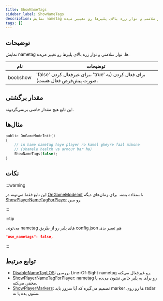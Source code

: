 ```yaml
---
title: ShowNameTags
sidebar_label: ShowNameTags
description: نمایش nametag ها، نوار سلامتی و نوار زره بالای پلیرها رو تغییر می‌ده.
tags: []
---
```


## توضیحات

نمایش nametag ها، نوار سلامتی و نوار زره بالای پلیرها رو تغییر می‌ده.

| نام       | توضیحات                                                |
| --------- | ---------------------------------------------------------- |
| bool:show | 'false' برای غیرفعال کردن، 'true' برای فعال کردن (به صورت پیش‌فرض فعال هست). |

## مقدار برگشتی

این تابع هیچ مقدار خاصی برنمی‌گردونه.

## مثال‌ها

```c
public OnGameModeInit()
{
    // in hame nametag haye player ro kamel gheyre faal mikone
    // (shamele health va armour bar ha)
    ShowNameTags(false);
}
```

## نکات

:::warning

این تابع فقط می‌تونه در [OnGameModeInit](OnGameModeInit) استفاده بشه. برای زمان‌های دیگه، [ShowPlayerNameTagForPlayer](ShowPlayerNameTagForPlayer) رو ببین.

:::

:::tip

می‌تونی nametag های پلیر رو از طریق [config.json](../../server/config.json) هم تغییر بدی

```json
"use_nametags": false,
```

:::

## توابع مرتبط

- [DisableNameTagLOS](DisableNameTagLOS): بررسی Line-Of-Sight nametag رو غیرفعال می‌کنه.
- [ShowPlayerNameTagForPlayer](ShowPlayerNameTagForPlayer): nametag رو برای یه پلیر خاص نشون می‌ده یا مخفی می‌کنه.
- [ShowPlayerMarkers](ShowPlayerMarkers): تصمیم می‌گیره که آیا سرور باید marker ها رو روی radar نشون بده یا نه.